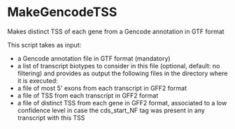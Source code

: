 MakeGencodeTSS
==============

Makes distinct TSS of each gene from a Gencode annotation in GTF format

This script takes as input:
- a Gencode annotation file in GTF format (mandatory)
- a list of transcript biotypes to consider in this file (optional, default: no filtering)
and provides as output the following files in the directory where it is executed:
- a file of most 5' exons from each transcript in GFF2 format
- a file of TSS from each transcript in GFF2 format
- a file of distinct TSS from each gene in GFF2 format, associated to a low confidence level in case the cds_start_NF 
  tag was present in any transcript with this TSS
